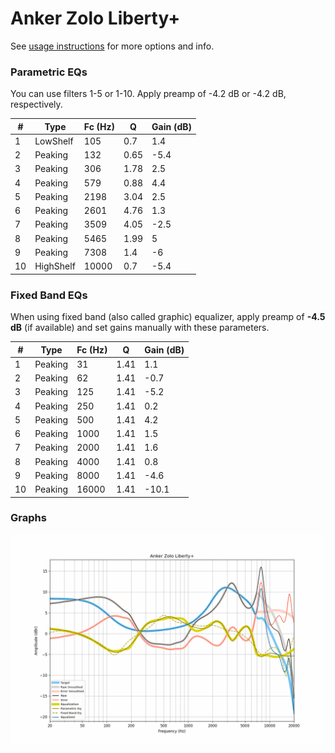 # Anker Zolo Liberty+
See [usage instructions](https://github.com/jaakkopasanen/AutoEq#usage) for more options and info.

### Parametric EQs
You can use filters 1-5 or 1-10. Apply preamp of -4.2 dB or -4.2 dB, respectively.

|   # | Type      |   Fc (Hz) |    Q |   Gain (dB) |
|-----|-----------|-----------|------|-------------|
|   1 | LowShelf  |       105 | 0.7  |         1.4 |
|   2 | Peaking   |       132 | 0.65 |        -5.4 |
|   3 | Peaking   |       306 | 1.78 |         2.5 |
|   4 | Peaking   |       579 | 0.88 |         4.4 |
|   5 | Peaking   |      2198 | 3.04 |         2.5 |
|   6 | Peaking   |      2601 | 4.76 |         1.3 |
|   7 | Peaking   |      3509 | 4.05 |        -2.5 |
|   8 | Peaking   |      5465 | 1.99 |         5   |
|   9 | Peaking   |      7308 | 1.4  |        -6   |
|  10 | HighShelf |     10000 | 0.7  |        -5.4 |

### Fixed Band EQs
When using fixed band (also called graphic) equalizer, apply preamp of **-4.5 dB** (if available) and set gains manually with these parameters.

|   # | Type    |   Fc (Hz) |    Q |   Gain (dB) |
|-----|---------|-----------|------|-------------|
|   1 | Peaking |        31 | 1.41 |         1.1 |
|   2 | Peaking |        62 | 1.41 |        -0.7 |
|   3 | Peaking |       125 | 1.41 |        -5.2 |
|   4 | Peaking |       250 | 1.41 |         0.2 |
|   5 | Peaking |       500 | 1.41 |         4.2 |
|   6 | Peaking |      1000 | 1.41 |         1.5 |
|   7 | Peaking |      2000 | 1.41 |         1.6 |
|   8 | Peaking |      4000 | 1.41 |         0.8 |
|   9 | Peaking |      8000 | 1.41 |        -4.6 |
|  10 | Peaking |     16000 | 1.41 |       -10.1 |

### Graphs
![](./Anker%20Zolo%20Liberty+.png)
